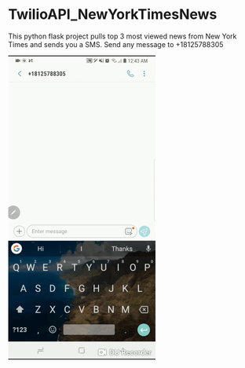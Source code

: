 # TwilioAPI_NewYorkTimesNews
This python flask project pulls top 3 most viewed news from New York Times and sends you a SMS. Send any message to +18125788305

![](misc/Api_In_Action_small.gif)
